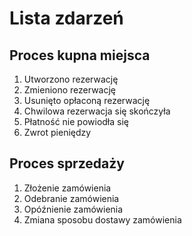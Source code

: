 # Lista zdarzeń
## Proces kupna miejsca

1. Utworzono rezerwację
2. Zmieniono rezerwację 
3. Usunięto opłaconą rezerwację
4. Chwilowa rezerwacja się skończyła
5. Płatność nie powiodła się
6. Zwrot pieniędzy

## Proces sprzedaży 

1. Złożenie zamówienia
2. Odebranie zamówienia
3. Opóźnienie zamówienia
4. Zmiana sposobu dostawy zamówienia
